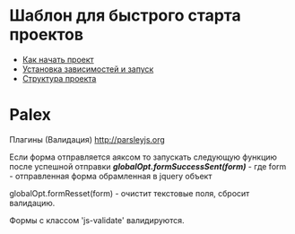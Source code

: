 # Шаблон для быстрого старта проектов 

* [Как начать проект](readme/how-to-start-project.md)
* [Установка зависимостей и запуск](readme/install-and-start.md)
* [Структура проекта](readme/project-structure.md)


# Palex

Плагины 
	(Валидация)  http://parsleyjs.org 


Если форма отправляется аяксом то запускать следующую функцию после успешной отправки ***globalOpt.formSuccessSent(form)*** - где form - отправленная форма обрамленная в jquery объект 

globalOpt.formResset(form) - очистит текстовые поля, сбросит валидацию.

Формы с классом 'js-validate' валидируются.